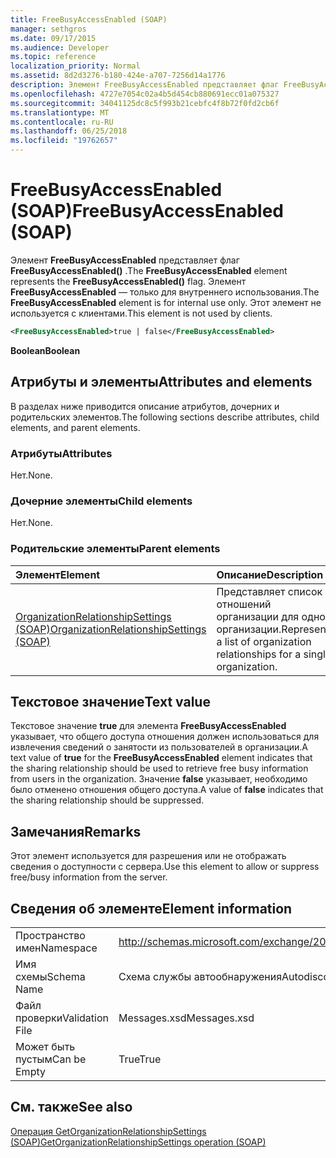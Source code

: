 ```yaml
---
title: FreeBusyAccessEnabled (SOAP)
manager: sethgros
ms.date: 09/17/2015
ms.audience: Developer
ms.topic: reference
localization_priority: Normal
ms.assetid: 8d2d3276-b180-424e-a707-7256d14a1776
description: Элемент FreeBusyAccessEnabled представляет флаг FreeBusyAccessEnabled(). Элемент FreeBusyAccessEnabled — только для внутреннего использования. Этот элемент не используется с клиентами.
ms.openlocfilehash: 4727e7054c02a4b5d454cb880691ecc01a075327
ms.sourcegitcommit: 34041125dc8c5f993b21cebfc4f8b72f0fd2cb6f
ms.translationtype: MT
ms.contentlocale: ru-RU
ms.lasthandoff: 06/25/2018
ms.locfileid: "19762657"
---
```

# <a name="freebusyaccessenabled-soap"></a><span data-ttu-id="374de-105">FreeBusyAccessEnabled (SOAP)</span><span class="sxs-lookup"><span data-stu-id="374de-105">FreeBusyAccessEnabled (SOAP)</span></span>

<span data-ttu-id="374de-106">Элемент **FreeBusyAccessEnabled** представляет флаг **FreeBusyAccessEnabled()** .</span><span class="sxs-lookup"><span data-stu-id="374de-106">The **FreeBusyAccessEnabled** element represents the **FreeBusyAccessEnabled()** flag.</span></span> <span data-ttu-id="374de-107">Элемент **FreeBusyAccessEnabled** — только для внутреннего использования.</span><span class="sxs-lookup"><span data-stu-id="374de-107">The **FreeBusyAccessEnabled** element is for internal use only.</span></span> <span data-ttu-id="374de-108">Этот элемент не используется с клиентами.</span><span class="sxs-lookup"><span data-stu-id="374de-108">This element is not used by clients.</span></span> 
  
```XML
<FreeBusyAccessEnabled>true | false</FreeBusyAccessEnabled>
```

 <span data-ttu-id="374de-109">**Boolean**</span><span class="sxs-lookup"><span data-stu-id="374de-109">**Boolean**</span></span>
## <a name="attributes-and-elements"></a><span data-ttu-id="374de-110">Атрибуты и элементы</span><span class="sxs-lookup"><span data-stu-id="374de-110">Attributes and elements</span></span>

<span data-ttu-id="374de-111">В разделах ниже приводится описание атрибутов, дочерних и родительских элементов.</span><span class="sxs-lookup"><span data-stu-id="374de-111">The following sections describe attributes, child elements, and parent elements.</span></span>
  
### <a name="attributes"></a><span data-ttu-id="374de-112">Атрибуты</span><span class="sxs-lookup"><span data-stu-id="374de-112">Attributes</span></span>

<span data-ttu-id="374de-113">Нет.</span><span class="sxs-lookup"><span data-stu-id="374de-113">None.</span></span>
  
### <a name="child-elements"></a><span data-ttu-id="374de-114">Дочерние элементы</span><span class="sxs-lookup"><span data-stu-id="374de-114">Child elements</span></span>

<span data-ttu-id="374de-115">Нет.</span><span class="sxs-lookup"><span data-stu-id="374de-115">None.</span></span>
  
### <a name="parent-elements"></a><span data-ttu-id="374de-116">Родительские элементы</span><span class="sxs-lookup"><span data-stu-id="374de-116">Parent elements</span></span>

|<span data-ttu-id="374de-117">**Элемент**</span><span class="sxs-lookup"><span data-stu-id="374de-117">**Element**</span></span>|<span data-ttu-id="374de-118">**Описание**</span><span class="sxs-lookup"><span data-stu-id="374de-118">**Description**</span></span>|
|:-----|:-----|
|[<span data-ttu-id="374de-119">OrganizationRelationshipSettings (SOAP)</span><span class="sxs-lookup"><span data-stu-id="374de-119">OrganizationRelationshipSettings (SOAP)</span></span>](organizationrelationshipsettings-soap.md) <br/> |<span data-ttu-id="374de-120">Представляет список отношений организации для одной организации.</span><span class="sxs-lookup"><span data-stu-id="374de-120">Represents a list of organization relationships for a single organization.</span></span>  <br/> |
   
## <a name="text-value"></a><span data-ttu-id="374de-121">Текстовое значение</span><span class="sxs-lookup"><span data-stu-id="374de-121">Text value</span></span>

<span data-ttu-id="374de-122">Текстовое значение **true** для элемента **FreeBusyAccessEnabled** указывает, что общего доступа отношения должен использоваться для извлечения сведений о занятости из пользователей в организации.</span><span class="sxs-lookup"><span data-stu-id="374de-122">A text value of **true** for the **FreeBusyAccessEnabled** element indicates that the sharing relationship should be used to retrieve free busy information from users in the organization.</span></span> <span data-ttu-id="374de-123">Значение **false** указывает, необходимо было отменено отношения общего доступа.</span><span class="sxs-lookup"><span data-stu-id="374de-123">A value of **false** indicates that the sharing relationship should be suppressed.</span></span> 
  
## <a name="remarks"></a><span data-ttu-id="374de-124">Замечания</span><span class="sxs-lookup"><span data-stu-id="374de-124">Remarks</span></span>

<span data-ttu-id="374de-125">Этот элемент используется для разрешения или не отображать сведения о доступности с сервера.</span><span class="sxs-lookup"><span data-stu-id="374de-125">Use this element to allow or suppress free/busy information from the server.</span></span> 
  
## <a name="element-information"></a><span data-ttu-id="374de-126">Сведения об элементе</span><span class="sxs-lookup"><span data-stu-id="374de-126">Element information</span></span>

|||
|:-----|:-----|
|<span data-ttu-id="374de-127">Пространство имен</span><span class="sxs-lookup"><span data-stu-id="374de-127">Namespace</span></span>  <br/> |http://schemas.microsoft.com/exchange/2010/Autodiscover  <br/> |
|<span data-ttu-id="374de-128">Имя схемы</span><span class="sxs-lookup"><span data-stu-id="374de-128">Schema Name</span></span>  <br/> |<span data-ttu-id="374de-129">Схема службы автообнаружения</span><span class="sxs-lookup"><span data-stu-id="374de-129">Autodiscover schema</span></span>  <br/> |
|<span data-ttu-id="374de-130">Файл проверки</span><span class="sxs-lookup"><span data-stu-id="374de-130">Validation File</span></span>  <br/> |<span data-ttu-id="374de-131">Messages.xsd</span><span class="sxs-lookup"><span data-stu-id="374de-131">Messages.xsd</span></span>  <br/> |
|<span data-ttu-id="374de-132">Может быть пустым</span><span class="sxs-lookup"><span data-stu-id="374de-132">Can be Empty</span></span>  <br/> |<span data-ttu-id="374de-133">True</span><span class="sxs-lookup"><span data-stu-id="374de-133">True</span></span>  <br/> |
   
## <a name="see-also"></a><span data-ttu-id="374de-134">См. также</span><span class="sxs-lookup"><span data-stu-id="374de-134">See also</span></span>



[<span data-ttu-id="374de-135">Операция GetOrganizationRelationshipSettings (SOAP)</span><span class="sxs-lookup"><span data-stu-id="374de-135">GetOrganizationRelationshipSettings operation (SOAP)</span></span>](getorganizationrelationshipsettings-operation-soap.md)

